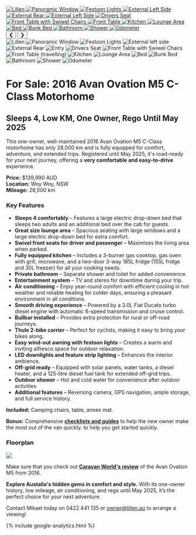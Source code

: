 
<link href="styles/custom.css" rel="stylesheet" />

<div class="carousel">
  <div class="carousel-container">
      <a href="images/lillen.jpg" target="_blank">
          <img src="images/lillen.jpg" alt="Lillen" />
      </a>
      <a href="images/window.jpg" target="_blank">
          <img src="images/window.jpg" alt="Panoramic Window" />
      </a>
      <a href="images/festoon-lights.jpg" target="_blank">
          <img src="images/festoon-lights.jpg" alt="Festoon Lights" />
      </a>
      <a href="images/left-side.jpg" target="_blank">
          <img src="images/left-side.jpg" alt="External Left Side" />
      </a>
      <a href="images/rear.jpg" target="_blank">
          <img src="images/rear.jpg" alt="External Rear" />
      </a>
      <a href="images/entry.jpg" target="_blank">
          <img src="images/entry.jpg" alt="External Left Side" />
      </a>
      <a href="images/drivers-seat.jpg" target="_blank">
          <img src="images/drivers-seat.jpg" alt="Drivers Seat" />
      </a>
      <a href="images/front-table.jpg" target="_blank">
          <img src="images/front-table.jpg" alt="Front Table with Swiwel Chairs" />
      </a>
     <a href="images/front-table-travelling.jpg" target="_blank">
          <img src="images/front-table-travelling.jpg" alt="Front Table" />
      </a>
      <a href="images/kitchen.jpg" target="_blank">
          <img src="images/kitchen.jpg" alt="Kitchen" />
      </a>
      <a href="images/lounge-area.jpg" target="_blank">
          <img src="images/lounge-area.jpg" alt="Lounge Area" />
      </a>
      <a href="images/bed.jpg" target="_blank">
          <img src="images/bed.jpg" alt="Bed" />
      </a>
      <a href="images/bunk-bed.jpg" target="_blank">
          <img src="images/bunk-bed.jpg" alt="Bunk Bed" />
      </a>
      <a href="images/bathroom.jpg" target="_blank">
          <img src="images/bathroom.jpg" alt="Bathroom" />
      </a>
   <a href="images/shower.jpg" target="_blank">
          <img src="images/shower.jpg" alt="Shower" />
      </a>
      <a href="images/odometer.jpg" target="_blank">
          <img src="images/odometer.jpg" alt="Odometer" />
      </a>
  </div>
  <button class="prev" onclick="previousImage()">&#10094;</button>
  <button class="next" onclick="nextImage()">&#10095;</button>
</div>

<div class="thumbnails">
  <div class="thumbnail-scroll">
      <img src="images/lillen.jpg" onclick="showImage(0)" alt="Lillen" class="thumbnail" />
      <img src="images/window.jpg" onclick="showImage(1)" alt="Panoramic Window" class="thumbnail" />
      <img src="images/festoon-lights.jpg" onclick="showImage(2)" alt="Festoon Lights" class="thumbnail" />
      <img src="images/left-side.jpg" onclick="showImage(3)" alt="External left side" class="thumbnail" />
      <img src="images/rear.jpg" onclick="showImage(4)" alt="External Rear" class="thumbnail" />
      <img src="images/entry.jpg" onclick="showImage(5)" alt="Entry" class="thumbnail" />
      <img src="images/drivers-seat.jpg" onclick="showImage(6)" alt="Drivers Seat" class="thumbnail" />
      <img src="images/front-table.jpg" onclick="showImage(7)" alt="Front Table with Swiwel Chairs" class="thumbnail" />
      <img src="images/front-table-travelling.jpg" onclick="showImage(8)" alt="Front Table (travelling)" class="thumbnail" />
      <img src="images/kitchen.jpg" onclick="showImage(9)" alt="Kitchen" class="thumbnail" />
      <img src="images/lounge-area.jpg" onclick="showImage(10)" alt="Lounge Area" class="thumbnail" />
      <img src="images/bed.jpg" onclick="showImage(11)" alt="Bed" class="thumbnail" />
      <img src="images/bunk-bed.jpg" onclick="showImage(12)" alt="Bunk Bed" class="thumbnail" />
      <img src="images/bathroom.jpg" onclick="showImage(13)" alt="Bathroom" class="thumbnail" />
      <img src="images/shower.jpg" onclick="showImage(14)" alt="Shower" class="thumbnail" />
      <img src="images/odometer.jpg" onclick="showImage(15)" alt="Odometer" class="thumbnail" />
  </div>
</div>


# For Sale: 2016 Avan Ovation M5 C-Class Motorhome
## Sleeps 4, Low KM, One Owner, Rego Until May 2025

This one-owner, well-maintained 2016 Avan Ovation M5 C-Class motorhome has only 28,000 km and is fully equipped for comfort, adventure, and extended trips. Registered until May 2025, it's road-ready for your next journey, offering a **very comfortable and easy-to-drive** experience.

**Price:** $139,990 AUD  
**Location:** Woy Woy, NSW  
**Mileage:** 28,000 km  

### Key Features

- **Sleeps 4 comfortably** – Features a large electric drop-down bed that sleeps two adults and an additional bed over the cab for guests.
- **Great size lounge area** – Spacious seating with large windows and a large electric drop-down bed for extra comfort.
- **Swivel front seats for driver and passenger** – Maximises the living area when parked.
- **Fully equipped kitchen** – Includes a 3-burner gas cooktop, gas oven with grill, microwave, and a two-door 3-way 185L fridge (155L fridge and 30L freezer) for all your cooking needs.
- **Private bathroom** – Separate shower and toilet for added convenience.
- **Entertainment system** – TV and stereo for downtime during your trip.
- **Air conditioning** – Enjoy year-round comfort with efficient cooling in hot weather and reliable heating for colder days, ensuring a pleasant environment in all conditions.
- **Smooth driving experience** – Powered by a 3.0L Fiat Ducato turbo diesel engine with automatic 6-speed transmission and cruise control.
- **Bullbar installed** – Provides extra protection for rural or off-road journeys.
- **Thule 2-bike carrier** – Perfect for cyclists, making it easy to bring your bikes along.
- **Easy wind-out awning with festoon lights** – Creates a warm and inviting alfresco space for outdoor relaxation.
- **LED downlights and feature strip lighting** – Enhances the interior ambience.
- **Off-grid ready** – Equipped with solar panels, water tanks, a diesel heater, and a 125-litre diesel fuel tank for extended off-grid trips.
- **Outdoor shower** – Hot and cold water for convenience after outdoor activities
- **Additional features** – Reversing camera, GPS navigation, ample storage, and full service history.

**Included:** Camping chairs, table, annex mat.

**Bonus:** Comprehensive **[checklists and guides](guides/index.md)** to help the new owner make the most out of the van quickly. to help you get started quickly.

### Floorplan

<a href="images/floorplan.png" target="_blank">
    <img src="images/floorplan.png" />
</a>

Make sure that you check out **[Caravan World's review](review/index.md)** of the Avan Ovation M5 from 2016.

**Explore Austalia's hidden gems in comfort and style.** With its one-owner history, low mileage, air conditioning, and rego until May 2025, it’s the perfect choice for your next adventure.

Contact Mikael today on 0422 441 135 or [owner@lillen.au](mailto:owner@lillen.au) to arrange a viewing!

{% include google-analytics.html %}

<script>
  let currentIndex = 0;
  const images = document.querySelectorAll('.carousel img');
  const thumbnails = document.querySelectorAll('.thumbnail');

  function showImage(index) {
    currentIndex = index;
    images.forEach((img, i) => {
      img.style.display = (i === index) ? 'block' : 'none';
    });
    updateThumbnails();
  }

  function nextImage() {
    currentIndex = (currentIndex + 1) % images.length;
    showImage(currentIndex);
  }

  function previousImage() {
    currentIndex = (currentIndex - 1 + images.length) % images.length;
    showImage(currentIndex);
  }

  function updateThumbnails() {
    thumbnails.forEach((thumb, i) => {
      thumb.classList.toggle('active', i === currentIndex);
    });
  }

  thumbnails.forEach((thumb, index) => {
    thumb.addEventListener('click', () => showImage(index));
  });

  // Automatically show the first image
  showImage(currentIndex);
</script>